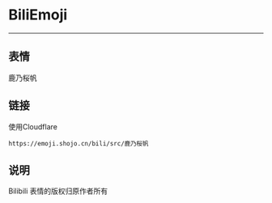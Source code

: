 # BiliEmoji
---
## 表情
鹿乃桜帆
## 链接
使用Cloudflare
```
https://emoji.shojo.cn/bili/src/鹿乃桜帆
```
## 说明
Bilibili 表情的版权归原作者所有
